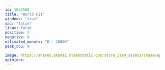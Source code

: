 ```yaml
---
id: 1832580
title: "World Fit"
windows: "true"
mac: "false"
linux: false
positive: 2
negative: 0
estimated_owners: "0 - 20000"
peak_ccu: 0

image: https://shared.akamai.steamstatic.com/store_item_assets/steam/apps/1832580/header.jpg?t=1696038989
opinions:
---
```

